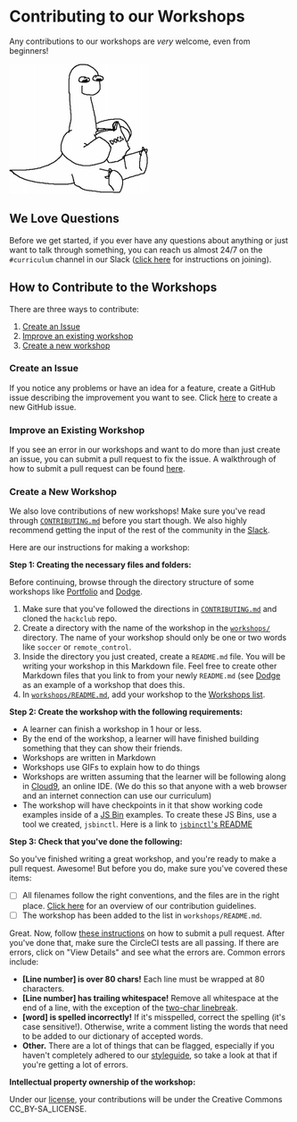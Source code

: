 # Contributing to our Workshops

Any contributions to our workshops are _very_ welcome, even from beginners!

![](img/smart_dinosaur_docs.png)

## We Love Questions

Before we get started, if you ever have any questions about anything or just want to talk through something, you can reach us almost 24/7 on the `#curriculum` channel in our Slack ([click here](../SLACK.md) for instructions on joining).

## How to Contribute to the Workshops

There are three ways to contribute:

1. [Create an Issue](#create-an-issue)
2. [Improve an existing workshop](#improve-an-existing-workshop)
3. [Create a new workshop](#create-a-new-workshop)

### Create an Issue

If you notice any problems or have an idea for a feature, create a GitHub issue describing the improvement you want to see. Click [here](https://github.com/hackclub/hackclub/issues/new) to create a new GitHub issue.

### Improve an Existing Workshop

If you see an error in our workshops and want to do more than just create an issue, you can submit a pull request to fix the issue. A walkthrough of how to submit a pull request can be found [here](../CONTRIBUTING.md).

### Create a New Workshop

We also love contributions of new workshops! Make sure you've read through [`CONTRIBUTING.md`](../CONTRIBUTING.md) before you start though. We also highly recommend getting the input of the rest of the community in the [Slack](#we-love-questions).

Here are our instructions for making a workshop:

**Step 1: Creating the necessary files and folders:**

Before continuing, browse through the directory structure of some workshops like [Portfolio](portfolio) and [Dodge](dodge).

1. Make sure that you've followed the directions in [`CONTRIBUTING.md`](../CONTRIBUTING.md) and cloned the `hackclub` repo.
2. Create a directory with the name of the workshop in the [`workshops/`](../workshops) directory. The name of your workshop should only be one or two words like `soccer` or `remote_control`.
3. Inside the directory you just created, create a `README.md` file. You will be writing your workshop in this Markdown file. Feel free to create other Markdown files that you link to from your newly `README.md` (see [Dodge](dodge) as an example of a workshop that does this.
4. In [`workshops/README.md`](README.md), add your workshop to the [Workshops list](README.md#the-list).

**Step 2: Create the workshop with the following requirements:**

- A learner can finish a workshop in 1 hour or less.
- By the end of the workshop, a learner will have finished building something that they can show their friends.
- Workshops are written in Markdown
- Workshops use GIFs to explain how to do things
- Workshops are written assuming that the learner will be following along in [Cloud9](https://c9.io), an online IDE. (We do this so that anyone with a web browser and an internet connection can use our curriculum)
- The workshop will have checkpoints in it that show working code examples inside of a [JS Bin](https://jsbin.com) examples. To create these JS Bins, use a tool we created, `jsbinctl`. Here is a link to [`jsbinctl`'s README](lib/jsbinctl/README.md)

**Step 3: Check that you've done the following:**

So you've finished writing a great workshop, and you're ready to make a pull request. Awesome! But before you do, make sure you've covered these items:

- [ ] All filenames follow the right conventions, and the files are in the right place. [Click here](../CONTRIBUTING.md) for an overview of our contribution guidelines.
- [ ] The workshop has been added to the list in `workshops/README.md`.

Great. Now, follow [these instructions](../CONTRIBUTING.md) on how to submit a pull request. After you've done that, make sure the CircleCI tests are all passing. If there are errors, click on "View Details" and see what the errors are. Common errors include:

- **[Line number] is over 80 chars!** Each line must be wrapped at 80 characters.
- **[Line number] has trailing whitespace!** Remove all whitespace at the end of a line, with the exception of the [two-char linebreak](https://github.com/hackclub/meta/blob/master/styleguides/markdown.md#general-conventions).
- **[word] is spelled incorrectly!** If it's misspelled, correct the spelling (it's case sensitive!). Otherwise, write a comment listing the words that need to be added to our dictionary of accepted words.
- **Other.** There are a lot of things that can be flagged, especially if you haven't completely adhered to our [styleguide](https://github.com/hackclub/meta/blob/master/styleguides/markdown.md), so take a look at that if you're getting a lot of errors.

**Intellectual property ownership of the workshop:**

Under our [license](../LICENSE), your contributions will be under the Creative Commons CC_BY-SA_LICENSE.
